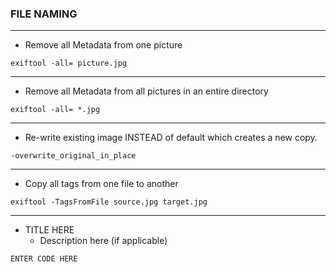 ### FILE NAMING
***
- Remove all Metadata from one picture
```
exiftool -all= picture.jpg
```
***
- Remove all Metadata from all pictures in an entire directory
```
exiftool -all= *.jpg
```
***
- Re-write existing image INSTEAD of default which creates a new copy.
```
-overwrite_original_in_place
```
***
- Copy all tags from one file to another
```
exiftool -TagsFromFile source.jpg target.jpg
```



***
- TITLE HERE
  - Description here (if applicable)
```
ENTER CODE HERE
```
